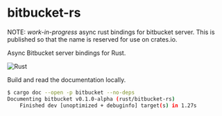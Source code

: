 # bitbucket-rs

NOTE: _work-in-progress_ async rust bindings for bitbucket server.
This is published so that the name is reserved for use on crates.io.

Async Bitbucket server bindings for Rust.

![Rust](https://github.com/cloudflavor/bitbucket-rs/workflows/Rust/badge.svg?branch=master&event=push)

Build and read the documentation locally.

```bash
$ cargo doc --open -p bitbucket --no-deps
Documenting bitbucket v0.1.0-alpha (rust/bitbucket-rs)
    Finished dev [unoptimized + debuginfo] target(s) in 1.27s
```
